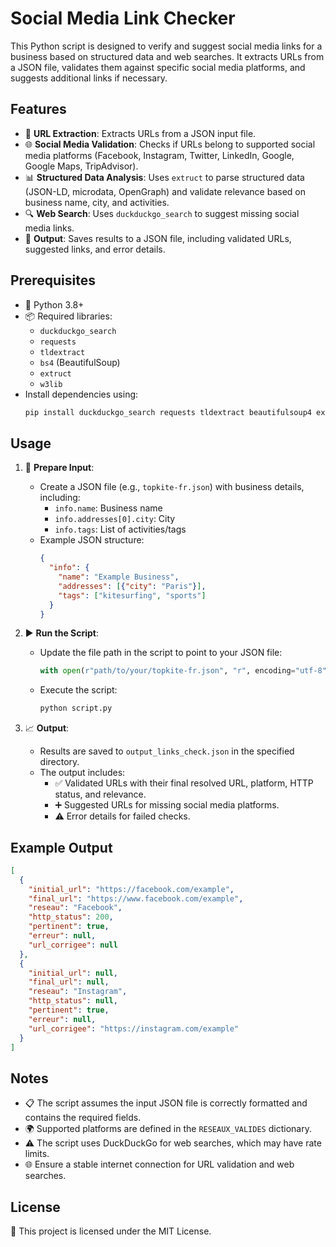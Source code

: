 # Social Media Link Checker

This Python script is designed to verify and suggest social media links for a business based on structured data and web searches. It extracts URLs from a JSON file, validates them against specific social media platforms, and suggests additional links if necessary.

## Features
- 🔗 **URL Extraction**: Extracts URLs from a JSON input file.
- 🌐 **Social Media Validation**: Checks if URLs belong to supported social media platforms (Facebook, Instagram, Twitter, LinkedIn, Google, Google Maps, TripAdvisor).
- 📊 **Structured Data Analysis**: Uses `extruct` to parse structured data (JSON-LD, microdata, OpenGraph) and validate relevance based on business name, city, and activities.
- 🔍 **Web Search**: Uses `duckduckgo_search` to suggest missing social media links.
- 💾 **Output**: Saves results to a JSON file, including validated URLs, suggested links, and error details.

## Prerequisites
- 🐍 Python 3.8+
- 📦 Required libraries:
  - `duckduckgo_search`
  - `requests`
  - `tldextract`
  - `bs4` (BeautifulSoup)
  - `extruct`
  - `w3lib`
- Install dependencies using:
  ```bash
  pip install duckduckgo_search requests tldextract beautifulsoup4 extruct w3lib
  ```

## Usage
1. 📝 **Prepare Input**:
   - Create a JSON file (e.g., `topkite-fr.json`) with business details, including:
     - `info.name`: Business name
     - `info.addresses[0].city`: City
     - `info.tags`: List of activities/tags
   - Example JSON structure:
     ```json
     {
       "info": {
         "name": "Example Business",
         "addresses": [{"city": "Paris"}],
         "tags": ["kitesurfing", "sports"]
       }
     }
     ```

2. ▶️ **Run the Script**:
   - Update the file path in the script to point to your JSON file:
     ```python
     with open(r"path/to/your/topkite-fr.json", "r", encoding="utf-8") as f:
     ```
   - Execute the script:
     ```bash
     python script.py
     ```

3. 📈 **Output**:
   - Results are saved to `output_links_check.json` in the specified directory.
   - The output includes:
     - ✅ Validated URLs with their final resolved URL, platform, HTTP status, and relevance.
     - ➕ Suggested URLs for missing social media platforms.
     - ⚠️ Error details for failed checks.

## Example Output
```json
[
  {
    "initial_url": "https://facebook.com/example",
    "final_url": "https://www.facebook.com/example",
    "reseau": "Facebook",
    "http_status": 200,
    "pertinent": true,
    "erreur": null,
    "url_corrigee": null
  },
  {
    "initial_url": null,
    "final_url": null,
    "reseau": "Instagram",
    "http_status": null,
    "pertinent": true,
    "erreur": null,
    "url_corrigee": "https://instagram.com/example"
  }
]
```

## Notes
- 📋 The script assumes the input JSON file is correctly formatted and contains the required fields.
- 🌍 Supported platforms are defined in the `RESEAUX_VALIDES` dictionary.
- ⚠️ The script uses DuckDuckGo for web searches, which may have rate limits.
- 🌐 Ensure a stable internet connection for URL validation and web searches.

## License
📜 This project is licensed under the MIT License.

